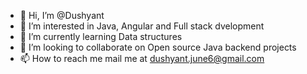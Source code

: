 - 👋 Hi, I’m @Dushyant
- 👀 I’m interested in Java, Angular and Full stack dvelopment 
- 🌱 I’m currently learning Data structures
- 💞️ I’m looking to collaborate on Open source Java backend projects
- 📫 How to reach me mail me at dushyant.june6@gmail.com
<!---
Dushyantjune6/Dushyantjune6 is a ✨ special ✨ repository because its `README.md` (this file) appears on your GitHub profile.
You can click the Preview link to take a look at your changes.
--->
